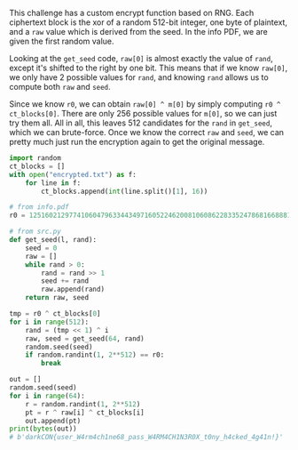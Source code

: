 This challenge has a custom encrypt function based on RNG. Each ciphertext block is the xor of a random 512-bit integer, one byte of plaintext, and a `raw` value which is derived from the seed. In the info PDF, we are given the first random value.

Looking at the `get_seed` code, `raw[0]` is almost exactly the value of `rand`, except it's shifted to the right by one bit. This means that if we know `raw[0]`, we only have 2 possible values for `rand`, and knowing `rand` allows us to compute both `raw` and `seed`.

Since we know `r0`, we can obtain `raw[0] ^ m[0]` by simply computing `r0 ^ ct_blocks[0]`. There are only 256 possible values for `m[0]`, so we can just try them all. All in all, this leaves 512 candidates for the `rand` in `get_seed`, which we can brute-force. Once we know the correct `raw` and `seed`, we can pretty much just run the encryption again to get the original message.

```py
import random
ct_blocks = []
with open("encrypted.txt") as f:
    for line in f:
        ct_blocks.append(int(line.split()[1], 16))

# from info.pdf
r0 = 1251602129774106047963344349716052246200810608622833524786816688818258541877890956410282953590226589114551287285264273581561051261152783001366229253687592

# from src.py
def get_seed(l, rand):
    seed = 0
    raw = []
    while rand > 0:
        rand = rand >> 1
        seed += rand
        raw.append(rand)
    return raw, seed

tmp = r0 ^ ct_blocks[0]
for i in range(512):
    rand = (tmp << 1) ^ i
    raw, seed = get_seed(64, rand)
    random.seed(seed)
    if random.randint(1, 2**512) == r0:
        break

out = []
random.seed(seed)
for i in range(64):
    r = random.randint(1, 2**512)
    pt = r ^ raw[i] ^ ct_blocks[i]
    out.append(pt)
print(bytes(out))
# b'darkCON{user_W4rm4ch1ne68_pass_W4RM4CH1N3R0X_t0ny_h4cked_4g41n!}'
```

